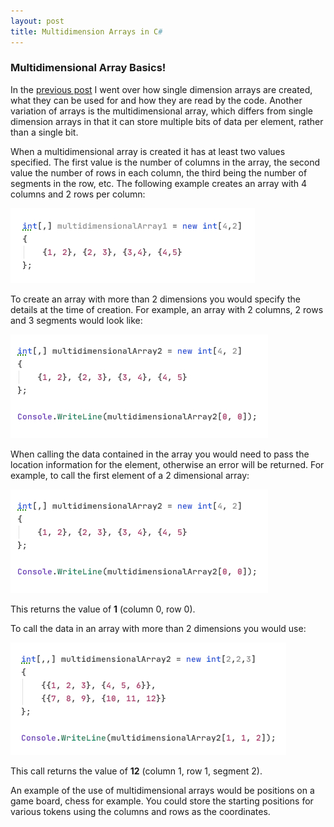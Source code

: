```yaml
---
layout: post
title: Multidimension Arrays in C#
---
```


### Multidimensional Array Basics!

In the [previous post](https://tomh-nz.github.io/Array-Basics/) I went over how single dimension arrays are created, what they can be used for and how they are read by the code.  Another variation of arrays is the multidimensional array, which differs from single dimension arrays in that it can store multiple bits of data per element, rather than a single bit.

When a multidimensional array is created it has at least two values specified. The first value is the number of columns in the array, the second value the number of rows in each column, the third being the number of segments in the row, etc.
The following example creates an array with 4 columns and 2 rows per column:

![2D multidimensional array example with data]( images/new_multidimension_integer_array_example_001.jpg "2D multidimensional array example with data")


To create an array with more than 2 dimensions you would specify the details at the time of creation.  For example, an array with 2 columns, 2 rows and 3 segments would look like:


![3D multidimensional array example with data]( https://raw.githubusercontent.com/TomH-NZ/tomh-nz.github.io/master/images/multidimensional_int_array_console_example_002.jpg "3D multidimensional array example with data")



When calling the data contained in the array you would need to pass the location information for the element, otherwise an error will be returned.  For example, to call the first element of a 2 dimensional array:

![2D multidimensional array console write example]( images/multidimensional_int_array_console_example_002.jpg "2D multidimensional array console write example")

This returns the value of **1** (column 0, row 0).

To call the data in an array with more than 2 dimensions you would use:

![3D multidimensional array console write example]( https://raw.githubusercontent.com/TomH-NZ/tomh-nz.github.io/master/images/multidimensional_int_array_console_example_001.jpg "3D multidimensional array console write example" )

This call returns the value of **12** (column 1, row 1, segment 2).


An example of the use of multidimensional arrays would be positions on a game board, chess for example.  You could store the starting positions for various tokens using the columns and rows as the coordinates.
